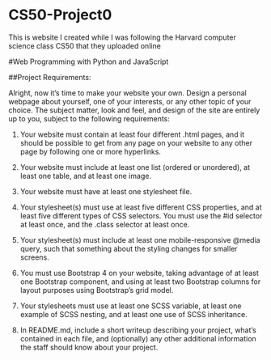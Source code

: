 # CS50-Project0
This is website I created while I was following the Harvard computer science class CS50 that they uploaded online

#Web Programming with Python and JavaScript

##Project Requirements:


Alright, now it’s time to make your website your own. Design a personal webpage about yourself, one of your interests, or any other topic of your choice. The subject matter, look and feel, and design of the site are entirely up to you, subject to the following requirements:


1. Your website must contain at least four different .html pages, and it should be possible to get from any page on your website to any other page by following one or more hyperlinks.

2. Your website must include at least one list (ordered or unordered), at least one table, and at least one image.

3. Your website must have at least one stylesheet file.

4. Your stylesheet(s) must use at least five different CSS properties, and at least five different types of CSS selectors. You must use the #id selector at least once, and the .class selector at least once.

5. Your stylesheet(s) must include at least one mobile-responsive @media query, such that something about the styling changes for smaller screens.

6. You must use Bootstrap 4 on your website, taking advantage of at least one Bootstrap component, and using at least two Bootstrap columns for layout purposes using Bootstrap’s grid model.

7. Your stylesheets must use at least one SCSS variable, at least one example of SCSS nesting, and at least one use of SCSS inheritance.

8. In README.md, include a short writeup describing your project, what’s contained in each file, and (optionally) any other additional information the staff should know about your project.
